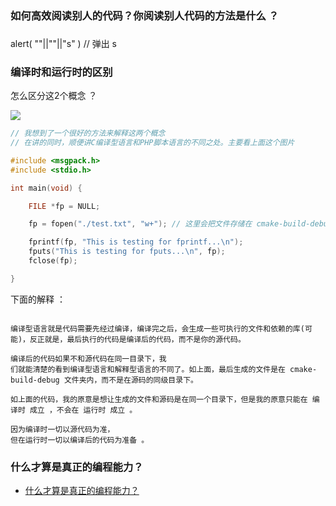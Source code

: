 ### 如何高效阅读别人的代码？你阅读别人代码的方法是什么 ？

### 

alert( ""||""||"s" ) // 弹出 s

### 编译时和运行时的区别
怎么区分这2个概念 ？

<img src="https://raw.githubusercontent.com/Lvsi-China/PublicImgs/master/2019/04/82FEBD1B4BBFC484DDB08A706CB71106.png">

```c
// 我想到了一个很好的方法来解释这两个概念
// 在讲的同时，顺便讲C编译型语言和PHP脚本语言的不同之处。主要看上面这个图片

#include <msgpack.h>
#include <stdio.h>

int main(void) {

    FILE *fp = NULL;

    fp = fopen("./test.txt", "w+"); // 这里会把文件存储在 cmake-build-debug 文件夹内

    fprintf(fp, "This is testing for fprintf...\n");
    fputs("This is testing for fputs...\n", fp);
    fclose(fp);

}

```

下面的解释 ：
```

编译型语言就是代码需要先经过编译，编译完之后，会生成一些可执行的文件和依赖的库(可能)，反正就是，最后执行的代码是编译后的代码，而不是你的源代码。

编译后的代码如果不和源代码在同一目录下，我
们就能清楚的看到编译型语言和解释型语言的不同了。如上面，最后生成的文件是在 cmake-build-debug 文件夹内，而不是在源码的同级目录下。

如上面的代码，我的原意是想让生成的文件和源码是在同一个目录下，但是我的原意只能在 编译时 成立 ，不会在 运行时 成立 。

因为编译时一切以源代码为准，
但在运行时一切以编译后的代码为准备 。

```


### 什么才算是真正的编程能力？
- [什么才算是真正的编程能力？](https://www.zhihu.com/question/31034164/answer/50423838)




